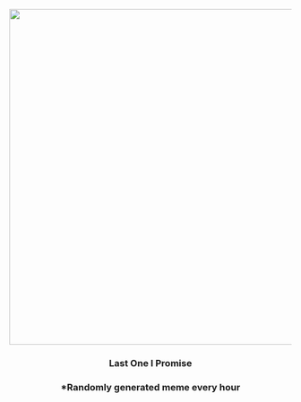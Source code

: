 <p align="center">
        <img src="https://i.redd.it/ic6gw404k6r81.jpg" width="600" height="600">
        </p>
        <h3 align="center">Last One I Promise</h3>
        <h3 align="center">*Randomly generated meme every hour</h3>
    